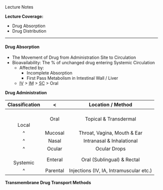 Lecture Notes

**Lecture Coverage:**
- Drug Absorption
- Drug Distribution

---
#### **Drug Absorption**
- The Movement of Drug from Administration Site to Circulation
- Bioavailability: The % of unchanged drug entering Systemic Circulation
	- Affected by:
		- Incomplete Absorption
		- First Pass Metabolism in Intestinal Wall / Liver
	- <abbr Title="Intravenous">IV</abbr> > <abbr Title="Intramuscular">IM</abbr> > <abbr Title="Subcutaneous">SC</abbr> > Oral

**Drug Administration**

| **Classification** |    <     |          **Location / Method**          |
| :----------------: | :------: | :-------------------------------------: |
|   <br><br>Local    |   Oral   |          Topical & Transdermal          |
|         ^          | Mucosal  |       Throat, Vagina, Mouth & Ear       |
|         ^          |  Nasal   |        Intranasal & Inhalational        |
|         ^          |  Ocular  |              Ocular Drops               |
|    <br>Systemic    | Enteral  |       Oral (Sublingual) & Rectal        |
|         ^          | Parental | Injections (IV, IA, Intramuscular etc.) |

**Transmembrane Drug Transport Methods**

